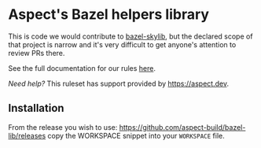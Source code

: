 # Aspect's Bazel helpers library

This is code we would contribute to
[bazel-skylib](https://github.com/bazelbuild/bazel-skylib), but the declared
scope of that project is narrow and it's very difficult to get anyone's
attention to review PRs there.

See the full documentation for our rules [here](https://docs.aspect.build/bazel-lib).

_Need help?_ This ruleset has support provided by https://aspect.dev.

## Installation

From the release you wish to use:
<https://github.com/aspect-build/bazel-lib/releases>
copy the WORKSPACE snippet into your `WORKSPACE` file.
